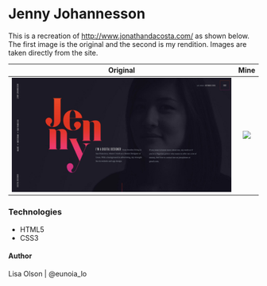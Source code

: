 # Jenny Johannesson
This is a recreation of http://www.jonathandacosta.com/ as shown below.  The first image is the original and the second is my rendition.  Images are taken directly from the site.

Original          |  Mine
:-------------------------:|:-------------------------:
<img src="https://raw.githubusercontent.com/lisaolson/frontend/master/jennyJohannesson/original.png" /> | <img src="https://raw.githubusercontent.com/lisaolson/frontend/master/jennyJohannesson/rendition2.png" />

### Technologies
- HTML5
- CSS3

#### Author
Lisa Olson | @eunoia_lo
